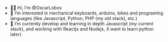 - 🙋‍♂️ Hi, I’m @OscarLobos
- 👀 I’m interested in mechanical keyboards, arduino, bikes and programing languages (like Javascript, Python, PHP (my old stack), etc.)
- 🌱 I’m currently develop and learning in depth Javascript (my current stack), and working with Reactjs and Nodejs, (I want to learn python later).

<!---
OscarLobos/OscarLobos is a ✨ special ✨ repository because its `README.md` (this file) appears on your GitHub profile.
You can click the Preview link to take a look at your changes.
--->
